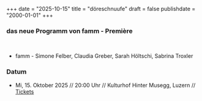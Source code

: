 ﻿﻿+++
date = "2025-10-15"
title = "döreschnuufe"
draft = false
publishdate = "2000-01-01"
+++

### das neue Programm von famm - Première

<br>

* famm - Simone Felber, Claudia Greber, Sarah Höltschi, Sabrina Troxler



### Datum

* Mi, 15. Oktober 2025  // 20:00 Uhr // Kulturhof Hinter Musegg, Luzern // [Tickets](https://www.hinter-musegg.ch/kalender) 